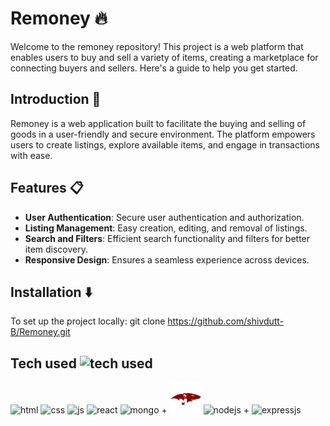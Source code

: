 # Remoney :fire:

Welcome to the remoney repository! This project is a web platform that enables users to buy and sell a variety of items, creating a marketplace for connecting buyers and sellers. Here's a guide to help you get started.

## Introduction 📢

Remoney is a web application built to facilitate the buying and selling of goods in a user-friendly and secure environment. The platform empowers users to create listings, explore available items, and engage in transactions with ease.

## Features 📋
- **User Authentication**: Secure user authentication and authorization.
- **Listing Management**: Easy creation, editing, and removal of listings.
- **Search and Filters**: Efficient search functionality and filters for better item discovery.
- **Responsive Design**: Ensures a seamless experience across devices.

## Installation ⬇️

To set up the project locally:
git clone https://github.com/shivdutt-B/Remoney.git

## Tech used <img src="https://www.svgrepo.com/show/489256/puzzle.svg" width="35px" alt="tech used"></img>
<img src="https://www.svgrepo.com/show/452228/html-5.svg" width="40px" alt="html"></img>
<img src="https://www.svgrepo.com/show/349330/css3.svg" width="40px" alt="css"></img>
<img src="https://www.svgrepo.com/show/353925/javascript.svg" width="40px" alt="js"></img>
<img src="https://www.svgrepo.com/show/354259/react.svg" width="40px" alt="react"></img>
<img src="https://www.svgrepo.com/show/373845/mongo.svg" width="40px" alt="mongo"></img> + <img src="https://raw.githubusercontent.com/github/explore/80688e429a7d4ef2fca1e82350fe8e3517d3494d/topics/mongoose/mongoose.png" width="50px" alt="mongoose"></img>
<img src="https://www.svgrepo.com/show/376337/node-js.svg" width="50px" alt="nodejs"></img> + <img src="https://www.svgrepo.com/show/330398/express.svg" width="40px" alt="expressjs"></img>







